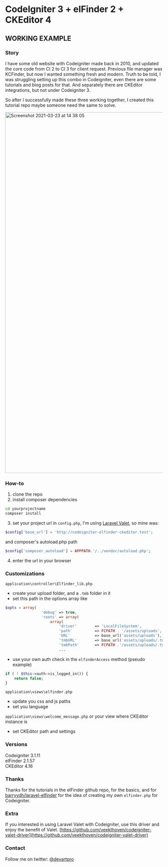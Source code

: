 # CodeIgniter 3 + elFinder 2 + CKEditor 4 
## WORKING EXAMPLE

### Story

I have some old website with Codeigniter made back in 2010, and updated the core code from CI 2 to CI 3 for client request. Previous file manager was KCFinder, but now I wanted something fresh and modern. Truth to be told, I was struggling setting up this combo in Codeigniter, even there are some tutorials and blog posts for that. And separately there are CKEditor integrations, but not under Codeigniter 3.

So after I successfully made these three working together, I created this tutorial repo maybe someone need the same to solve.

<img width="1152" alt="Screenshot 2021-03-23 at 14 38 05" src="https://user-images.githubusercontent.com/691695/112165547-23437480-8bef-11eb-9f34-ec40b5806005.png">

### How-to

1. clone the repo
2. install composer dependencies
```bash
cd yourprojectname
composer install

```
3. set your project url in `config.php`, I'm using [Laravel Valet](https://github.com/laravel/valet), so mine was:
```php
$config['base_url'] = 'http://codeigniter-elfinder-ckeditor.test';

```
and composer's autoload.php path
```php
$config['composer_autoload'] = APPPATH.'/../vendor/autoload.php';
```
4. enter the url in your browser

### Customizations

`application\controller\Elfinder_lib.php`

- create your upload folder, and a `.tmb` folder in it
- set this path in the options array like
```php
$opts = array(
                'debug' => true,
                'roots' => array(
                    array( 
                        'driver'        => 'LocalFileSystem',
                        'path'          => FCPATH . '/assets/uploads',
                        'URL'           => base_url('assets/uploads'),
                        'tmbURL'        => base_url('assets/uploads/.tmb'),
                        'tmbPath'       => FCPATH .'/assets/uploads/.tmb',
                        ...

```
- use your own auth check in the `elfinderAccess` method (pseudo example)
```php
if ( ! $this->auth->is_logged_in()) {
    return false;
}

```

`application\views\elfinder.php`

- update you css and js paths
- set you language

`application\views\welcome_message.php` or your view where CKEditor instance is

- set CKEditor path and settings

### Versions

Codeigniter 3.1.11  
elFinder 2.1.57   
CKEditor 4.16

### Thanks

Thanks for the tutorials in the elFinder github repo, for the basics, and for [barryvdh/laravel-elfinder](https://github.com/barryvdh/laravel-elfinder) for the idea of creating my own `elfinder.php` for Codeigniter.

### Extra

If you interested in using Laravel Valet with Codeigniter, use this driver and enjoy the benefit of Valet.
[https://github.com/veekthoven/codeigniter-valet-driver](https://github.com/veekthoven/codeigniter-valet-driver)

### Contact

Follow me on twitter: [@devartpro](https://twitter.com/devartpro)
